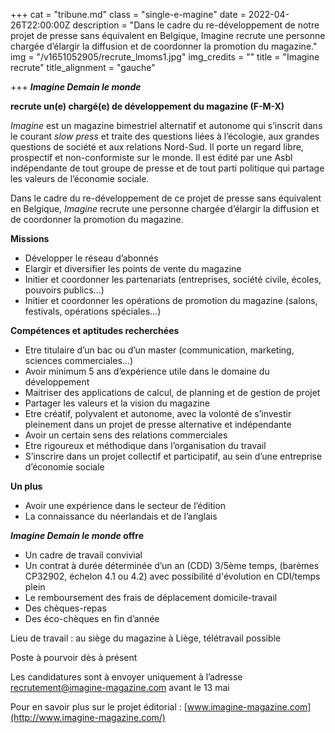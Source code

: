 +++
cat = "tribune.md"
class = "single-e-magine"
date = 2022-04-26T22:00:00Z
description = "Dans le cadre du re-développement de notre projet de presse sans équivalent en Belgique, Imagine recrute une personne chargée d’élargir la diffusion et de coordonner la promotion du magazine."
img = "/v1651052905/recrute_lmoms1.jpg"
img_credits = ""
title = "Imagine recrute"
title_alignment = "gauche"

+++
**_Imagine Demain le monde_** 

**recrute un(e) chargé(e) de développement du magazine (F-M-X)**

_Imagine_ est un magazine bimestriel alternatif et autonome qui s’inscrit dans le courant _slow press_ et traite des questions liées à l’écologie, aux grandes questions de société et aux relations Nord-Sud. Il porte un regard libre, prospectif et non-conformiste sur le monde. Il est édité par une Asbl indépendante de tout groupe de presse et de tout parti politique qui partage les valeurs de l’économie sociale.

Dans le cadre du re-développement de ce projet de presse sans équivalent en Belgique, _Imagine_ recrute une personne chargée d’élargir la diffusion et de coordonner la promotion du magazine.

**Missions**

* Développer le réseau d’abonnés
* Elargir et diversifier les points de vente du magazine
* Initier et coordonner les partenariats (entreprises, société civile, écoles, pouvoirs publics…)
* Initier et coordonner les opérations de promotion du magazine (salons, festivals, opérations spéciales…)

**Compétences et aptitudes recherchées**

* Etre titulaire d’un bac ou d’un master (communication, marketing, sciences commerciales…)
* Avoir minimum 5 ans d’expérience utile dans le domaine du développement
* Maitriser des applications de calcul, de planning et de gestion de projet
* Partager les valeurs et la vision du magazine
* Etre créatif, polyvalent et autonome, avec la volonté de s’investir pleinement dans un projet de presse alternative et indépendante
* Avoir un certain sens des relations commerciales
* Etre rigoureux et méthodique dans l’organisation du travail
* S’inscrire dans un projet collectif et participatif, au sein d’une entreprise d’économie sociale

**Un plus**

* Avoir une expérience dans le secteur de l’édition
* La connaissance du néerlandais et de l’anglais

**_Imagine Demain le monde_ offre**

* Un cadre de travail convivial
* Un contrat à durée déterminée d’un an (CDD) 3/5ème temps, (barèmes CP32902, échelon 4.1 ou 4.2) avec possibilité d'évolution en CDI/temps plein
* Le remboursement des frais de déplacement domicile-travail
* Des chèques-repas
* Des éco-chèques en fin d’année

Lieu de travail : au siège du magazine à Liège, télétravail possible

Poste à pourvoir dès à présent

Les candidatures sont à envoyer uniquement à l’adresse [recrutement@imagine-magazine.com](mailto:recrutement@imagine-magazine.com) avant le 13 mai

Pour en savoir plus sur le projet éditorial : [www.imagine-magazine.com](http://www.imagine-magazine.com/)
